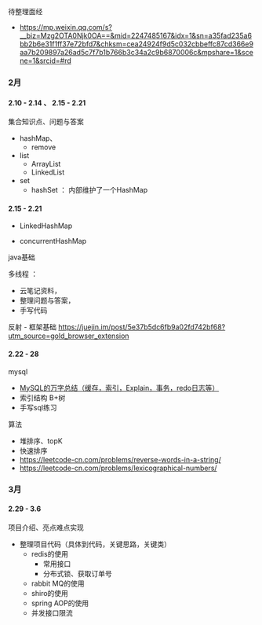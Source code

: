 待整理面经
- https://mp.weixin.qq.com/s?__biz=Mzg2OTA0Njk0OA==&mid=2247485167&idx=1&sn=a35fad235a6bb2b6e31f1ff37e72bfd7&chksm=cea24924f9d5c032cbbeffc87cd366e9aa7b209897a26ad5c7f7b1b766b3c34a2c9b6870006c&mpshare=1&scene=1&srcid=#rd

### 2月
#### 2.10 - 2.14 、 2.15 - 2.21
集合知识点、问题与答案
- hashMap、
    - remove
- list
    - ArrayList
    - LinkedList
- set
    - hashSet ： 内部维护了一个HashMap

#### 2.15 - 2.21
- LinkedHashMap

- concurrentHashMap

java基础

多线程 ： 
- 云笔记资料，
- 整理问题与答案，
- 手写代码

反射 - 框架基础
https://juejin.im/post/5e37b5dc6fb9a02fd742bf68?utm_source=gold_browser_extension

#### 2.22 - 28
mysql
- [MySQL的万字总结（缓存，索引，Explain，事务，redo日志等）](https://juejin.im/post/5dfc846051882512327a63b6)
- 索引结构 B+树
- 手写sql练习

算法
- 堆排序、topK
- 快速排序
- https://leetcode-cn.com/problems/reverse-words-in-a-string/
- https://leetcode-cn.com/problems/lexicographical-numbers/




### 3月
#### 2.29 - 3.6
项目介绍、亮点难点实现
- 整理项目代码（具体到代码，关键思路，关键类）
    - redis的使用
        - 常用接口
        - 分布式锁、获取订单号
    - rabbit MQ的使用
    - shiro的使用
    - spring AOP的使用
    - 并发接口限流 
    
